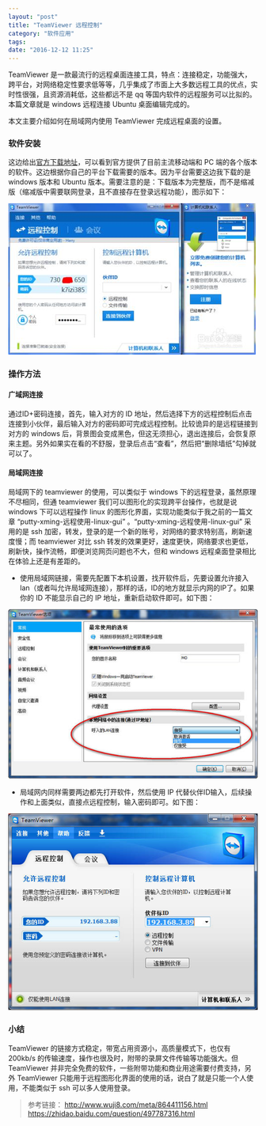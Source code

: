 ```yaml
---
layout: "post"
title: "TeamViewer 远程控制"
category: "软件应用"
tags: 
date: "2016-12-12 11:25"
---
```


TeamViewer 是一款最流行的远程桌面连接工具，特点：连接稳定，功能强大，跨平台，对网络稳定性要求低等等，几乎集成了市面上大多数远程工具的优点，实时性很强，且资源消耗低，这些都远不是 qq 等国内软件的远程服务可以比拟的。本篇文章就是 windows 远程连接 Ubuntu 桌面编辑完成的。

本文主要介绍如何在局域网内使用 TeamViewer 完成远程桌面的设置。


### 软件安装

这边给出[官方下载地址](https://www.teamviewer.com/zhcn/download/linux/)，可以看到官方提供了目前主流移动端和 PC 端的各个版本的软件。这边根据你自己的平台下载需要的版本。因为平台需要这边我下载的是 windows 版本和 Ubuntu 版本。需要注意的是：下载版本为完整版，而不是缩减版（缩减版中需要联网登录，且不直接存在登录远程功能），图示如下：

![](https://raw.githubusercontent.com/noparkinghere/noparkinghere.github.io/master/img/2016-12-12-teamviewer-%E8%BF%9C%E7%A8%8B%E6%8E%A7%E5%88%B6/1.jpg)

<!-- more -->


### 操作方法

#### 广域网连接

通过ID+密码连接，首先，输入对方的 ID 地址，然后选择下方的远程控制后点击连接到小伙伴，最后输入对方的密码即可完成远程控制。比较诡异的是远程链接到对方的 windows 后，背景图会变成黑色，但这无须担心，退出连接后，会恢复原来主题。另外如果实在看的不舒服，登录后点击“查看”，然后把“删除墙纸”勾掉就可以了。

#### 局域网连接

局域网下的 teamviewer 的使用，可以类似于 windows 下的远程登录，虽然原理不尽相同，但通 teamviewer 我们可以图形化的实现跨平台操作，也就是说 windows 下可以远程操作 linux 的图形化界面，实现功能类似于我之前的一篇文章 “putty-xming-远程使用-linux-gui” 。“putty-xming-远程使用-linux-gui” 采用的是 ssh 加密，转发，登录的是一个新的账号，对网络的要求特别高，刷新速度慢；而 teamviewer 对比 ssh 转发的效果更好，速度更快，网络要求也更低，刷新快，操作流畅，即便浏览网页问题也不大，但和 windows 远程桌面登录相比在体验上还是有差距的。

- 使用局域网链接，需要先配置下本机设置，找开软件后，先要设置允许接入lan（或者叫允许局域网连接），那样的话，ID的地方就显示内网的IP了。如果你的 ID 不能显示自己的 IP 地址，重新启动软件即可。如下图：

![](https://raw.githubusercontent.com/noparkinghere/noparkinghere.github.io/master/img/2016-12-12-teamviewer-%E8%BF%9C%E7%A8%8B%E6%8E%A7%E5%88%B6/2.jpg)


- 局域网内同样需要两边都先打开软件，然后使用 IP 代替伙伴ID输入，后续操作和上面类似，直接点远程控制，输入密码即可。如下图：

![](https://raw.githubusercontent.com/noparkinghere/noparkinghere.github.io/master/img/2016-12-12-teamviewer-%E8%BF%9C%E7%A8%8B%E6%8E%A7%E5%88%B6/3.jpg)


### 小结

TeamViewer 的链接方式稳定，带宽占用资源小，高质量模式下，也仅有 200kb/s 的传输速度，操作也很及时，附带的录屏文件传输等功能强大。但 TeamViewer 并非完全免费的软件，一些附带功能和商业用途需要付费支持，另外 TeamViewer 只能用于远程图形化界面的使用的话，说白了就是只能一个人使用，不能类似于 ssh 可以多人使用登录。





> 参考链接：
> http://www.wuji8.com/meta/864411156.html
> https://zhidao.baidu.com/question/497787316.html
